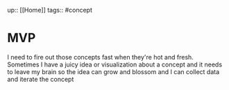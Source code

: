up:: [[Home]]
tags:: #concept 


# MVP
I need to fire out those concepts fast when they're hot and fresh.
Sometimes I have a juicy idea or visualization about a concept and it needs to leave my brain so the idea can grow and blossom and I can collect data and iterate the concept

